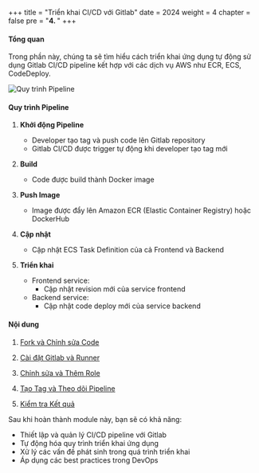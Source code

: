 +++
title = "Triển khai CI/CD với Gitlab"
date = 2024
weight = 4
chapter = false
pre = "<b>4. </b>"
+++

#### Tổng quan

Trong phần này, chúng ta sẽ tìm hiểu cách triển khai ứng dụng tự động sử dụng Gitlab CI/CD pipeline kết hợp với các dịch vụ AWS như ECR, ECS, CodeDeploy.

![Quy trình Pipeline](/images/4-cicd-gitlab/4.0.1.png)

#### Quy trình Pipeline

1. **Khởi động Pipeline**
   - Developer tạo tag và push code lên Gitlab repository
   - Gitlab CI/CD được trigger tự động khi developer tạo tag mới

2. **Build**
   - Code được build thành Docker image

3. **Push Image**
   - Image được đẩy lên Amazon ECR (Elastic Container Registry) hoặc DockerHub

4. **Cập nhật**
   - Cập nhật ECS Task Definition của cả Frontend và Backend

5. **Triển khai**
   - Frontend service:
     - Cập nhật revision mới của service frontend
   - Backend service:
     - Cập nhật code deploy mới của service backend

#### Nội dung

1. [Fork và Chỉnh sửa Code](1-forkandmodifycode)

2. [Cài đặt Gitlab và Runner](2-setupgitlabandrunner)

3. [Chỉnh sửa và Thêm Role](3-modifyandaddrole)

4. [Tạo Tag và Theo dõi Pipeline](4-createtagandviewpipeline)

5. [Kiểm tra Kết quả](5-checkresult)

Sau khi hoàn thành module này, bạn sẽ có khả năng:
- Thiết lập và quản lý CI/CD pipeline với Gitlab
- Tự động hóa quy trình triển khai ứng dụng
- Xử lý các vấn đề phát sinh trong quá trình triển khai
- Áp dụng các best practices trong DevOps